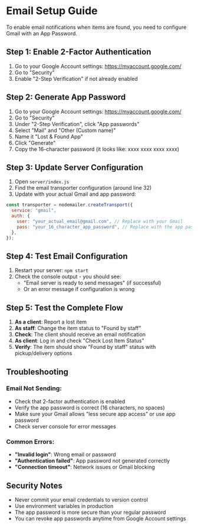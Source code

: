 # Email Setup Guide

To enable email notifications when items are found, you need to configure Gmail with an App Password.

## Step 1: Enable 2-Factor Authentication

1. Go to your Google Account settings: https://myaccount.google.com/
2. Go to "Security"
3. Enable "2-Step Verification" if not already enabled

## Step 2: Generate App Password

1. Go to your Google Account settings: https://myaccount.google.com/
2. Go to "Security"
3. Under "2-Step Verification", click "App passwords"
4. Select "Mail" and "Other (Custom name)"
5. Name it "Lost & Found App"
6. Click "Generate"
7. Copy the 16-character password (it looks like: xxxx xxxx xxxx xxxx)

## Step 3: Update Server Configuration

1. Open `server/index.js`
2. Find the email transporter configuration (around line 32)
3. Update with your actual Gmail and app password:

```javascript
const transporter = nodemailer.createTransport({
  service: "gmail",
  auth: {
    user: "your_actual_email@gmail.com", // Replace with your Gmail
    pass: "your_16_character_app_password", // Replace with the app password
  },
});
```

## Step 4: Test Email Configuration

1. Restart your server: `npm start`
2. Check the console output - you should see:
   - "Email server is ready to send messages" (if successful)
   - Or an error message if configuration is wrong

## Step 5: Test the Complete Flow

1. **As a client**: Report a lost item
2. **As staff**: Change the item status to "Found by staff"
3. **Check**: The client should receive an email notification
4. **As client**: Log in and check "Check Lost Item Status"
5. **Verify**: The item should show "Found by staff" status with pickup/delivery options

## Troubleshooting

### Email Not Sending:

- Check that 2-factor authentication is enabled
- Verify the app password is correct (16 characters, no spaces)
- Make sure your Gmail allows "less secure app access" or use app password
- Check server console for error messages

### Common Errors:

- **"Invalid login"**: Wrong email or password
- **"Authentication failed"**: App password not generated correctly
- **"Connection timeout"**: Network issues or Gmail blocking

## Security Notes

- Never commit your email credentials to version control
- Use environment variables in production
- The app password is more secure than your regular password
- You can revoke app passwords anytime from Google Account settings
